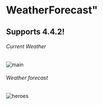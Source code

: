# WeatherForecast" 
## Supports 4.4.2!

###### Current Weather

![main](https://sun9-61.userapi.com/impf/LEPb0EyO1atBbQ4shaPFVpq9l2wbgQCZrrVeGw/jgG7QXLfumM.jpg?size=1024x600&quality=96&sign=5c2e6d4412fd905b2932b07511b9b574&type=album)

###### Weather forecast

![heroes](https://sun9-21.userapi.com/impf/hlmJIoE-gJwU2XZuVDiXLADB4qtfxRoY9OCHNw/9GZ_Ty6anA4.jpg?size=1024x600&quality=96&sign=99121759808773dcaf64be9545b0e6e1&type=album)

